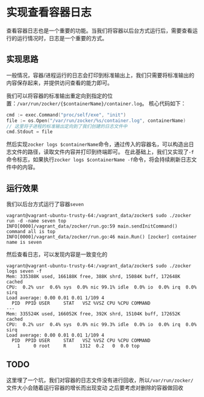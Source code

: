 # 实现查看容器日志
查看容器日志也是一个重要的功能。当我们将容器以后台方式运行后，需要查看运行的运行情况时，日志是一个重要的方式。

## 实现思路
一般情况，容器/进程运行的日志会打印到标准输出上，我们只需要将标准输出的内容保存起来，并提供访问查看的能力即可。

我们可以将容器的标准输出重定向到指定的位置：`/var/run/zocker/{$containerName}/container.log`。
核心代码如下：
```go
cmd := exec.Command("proc/self/exe", "init")
file := os.Open("/var/run/zocker/%s/container.log", containerName)
// 这里将子进程的标准输出定向到了我们创建的日志文件中
cmd.Stdout = file
```

然后实现`zocker logs $containerName`命令，通过传入的容器名，可以构造出日志文件的路径，读取文件内容并打印到终端即可。
在此基础上，我们又实现了`-f`命令标志，如果执行`zocker logs $containerName -f`命令，将会持续刷新日志文件中的内容。


## 运行效果
我们以后台方式运行了容器`seven`
```shell
vagrant@vagrant-ubuntu-trusty-64:/vagrant_data/zocker$ sudo ./zocker run -d -name seven top
INFO[0000]/vagrant_data/zocker/run.go:59 main.sendInitCommand() command all is top
INFO[0000]/vagrant_data/zocker/run.go:46 main.Run() [zocker] container name is seven
```
然后查看日志，可以发现内容是一致变化的
```shell
vagrant@vagrant-ubuntu-trusty-64:/vagrant_data/zocker$ sudo ./zocker logs seven -f
Mem: 335388K used, 166188K free, 388K shrd, 15084K buff, 172648K cached
CPU:  0.2% usr  0.6% sys  0.0% nic 99.1% idle  0.0% io  0.0% irq  0.0% sirq
Load average: 0.00 0.01 0.01 1/109 4
  PID  PPID USER     STAT   VSZ %VSZ CPU %CPU COMMAND
---
Mem: 335524K used, 166052K free, 392K shrd, 15104K buff, 172652K cached
CPU:  0.2% usr  0.4% sys  0.0% nic 99.3% idle  0.0% io  0.0% irq  0.0% sirq
Load average: 0.00 0.01 0.01 1/109 4
  PID  PPID USER     STAT   VSZ %VSZ CPU %CPU COMMAND
    1     0 root     R     1312  0.2   0  0.0 top
```

## TODO
这里埋了一个坑，我们对容器的日志文件没有进行回收，所以`/var/run/zocker/`文件大小会随着运行容器的增长而出现变动
之后要考虑对删除的容器做回收